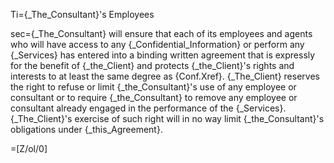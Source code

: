 Ti={_The_Consultant}'s Employees

sec={_The_Consultant} will ensure that each of its employees and agents who will have access to any {_Confidential_Information} or perform any {_Services} has entered into a binding written agreement that is expressly for the benefit of {_the_Client} and protects {_the_Client}'s rights and interests to at least the same degree as {Conf.Xref}.  {_The_Client} reserves the right to refuse or limit {_the_Consultant}'s use of any employee or consultant or to require {_the_Consultant} to remove any employee or consultant already engaged in the performance of the {_Services}.  {_The_Client}'s exercise of such right will in no way limit {_the_Consultant}'s obligations under {_this_Agreement}.

=[Z/ol/0]
